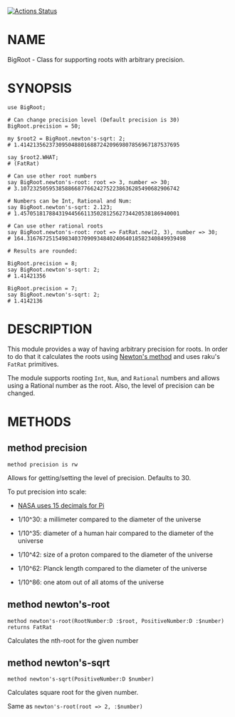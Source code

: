 [![Actions Status](https://github.com/juliodcs/BigRoot/workflows/test/badge.svg)](https://github.com/juliodcs/BigRoot/actions)

NAME
====

BigRoot - Class for supporting roots with arbitrary precision.

SYNOPSIS
========

    use BigRoot;

    # Can change precision level (Default precision is 30)
    BigRoot.precision = 50;

    my $root2 = BigRoot.newton's-sqrt: 2;
    # 1.41421356237309504880168872420969807856967187537695

    say $root2.WHAT;
    # (FatRat)

    # Can use other root numbers
    say BigRoot.newton's-root: root => 3, number => 30;
    # 3.10723250595385886687766242752238636285490682906742

    # Numbers can be Int, Rational and Num:
    say BigRoot.newton's-sqrt: 2.123;
    # 1.45705181788431944566113502812562734420538186940001

    # Can use other rational roots
    say BigRoot.newton's-root: root => FatRat.new(2, 3), number => 30;
    # 164.31676725154983403709093484024064018582340849939498

    # Results are rounded:

    BigRoot.precision = 8;
    say BigRoot.newton's-sqrt: 2;
    # 1.41421356

    BigRoot.precision = 7;
    say BigRoot.newton's-sqrt: 2;
    # 1.4142136

DESCRIPTION
===========

This module provides a way of having arbitrary precision for roots. In order to do that it calculates the roots using [Newton's method](https://en.wikipedia.org/wiki/Newton%27s_method) and uses raku's `FatRat` primitives.

The module supports rooting `Int`, `Num`, and `Rational` numbers and allows using a Rational number as the root. Also, the level of precision can be changed.

METHODS
=======

method precision
----------------

    method precision is rw

Allows for getting/setting the level of precision. Defaults to 30.

To put precision into scale:

  * [NASA uses 15 decimals for Pi](https://www.jpl.nasa.gov/edu/news/2016/3/16/how-many-decimals-of-pi-do-we-really-need/)

  * 1/10^30: a millimeter compared to the diameter of the universe

  * 1/10^35: diameter of a human hair compared to the diameter of the universe

  * 1/10^42: size of a proton compared to the diameter of the universe

  * 1/10^62: Planck length compared to the diameter of the universe

  * 1/10^86: one atom out of all atoms of the universe

method newton's-root
--------------------

    method newton's-root(RootNumber:D :$root, PositiveNumber:D :$number) returns FatRat

Calculates the nth-root for the given number

method newton's-sqrt
--------------------

    method newton's-sqrt(PositiveNumber:D $number)

Calculates square root for the given number.

Same as `newton's-root(root => 2, :$number)`

